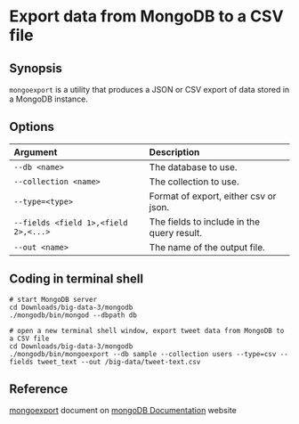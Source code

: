 # Export data from MongoDB to a CSV file

## Synopsis

`mongoexport` is a utility that produces a JSON or CSV export of data stored in 
a MongoDB instance.

## Options

Argument | Description
:------- | :------- 
`--db <name>` | The database to use.
`--collection <name>` | The collection to use.
`--type=<type>` | Format of export, either csv or json.
`--fields <field 1>,<field 2>,<...>` | The fields to include in the query result.
`--out <name>` | The name of the output file.

## Coding in terminal shell

```shell
# start MongoDB server
cd Downloads/big-data-3/mongodb
./mongodb/bin/mongod --dbpath db

# open a new terminal shell window, export tweet data from MongoDB to a CSV file
cd Downloads/big-data-3/mongodb
./mongodb/bin/mongoexport --db sample --collection users --type=csv --fields tweet_text --out /big-data/tweet-text.csv
```

## Reference

[mongoexport][mongoexport] document on [mongoDB Documentation][mongoDB Documentation]
 website

[mongoexport]: https://docs.mongodb.com/manual/reference/program/mongoexport/
[mongoDB Documentation]: https://docs.mongodb.com/
